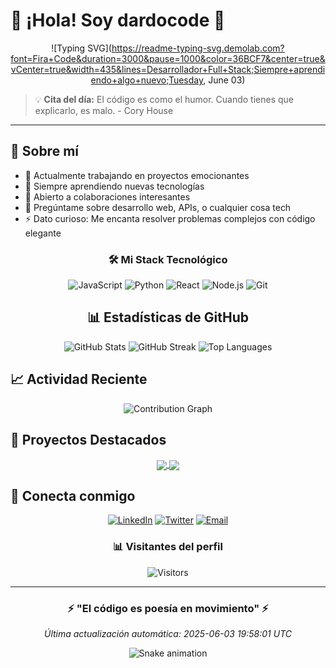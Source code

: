 # 🌆 ¡Hola! Soy dardocode 🚀

<div align="center">

![Typing SVG](https://readme-typing-svg.demolab.com?font=Fira+Code&duration=3000&pause=1000&color=36BCF7&center=true&vCenter=true&width=435&lines=Desarrollador+Full+Stack;Siempre+aprendiendo+algo+nuevo;Tuesday, June 03)

</div>

> 💡 **Cita del día:** El código es como el humor. Cuando tienes que explicarlo, es malo. - Cory House

---

## 🚀 Sobre mí

- 🔭 Actualmente trabajando en proyectos emocionantes
- 🌱 Siempre aprendiendo nuevas tecnologías
- 👯 Abierto a colaboraciones interesantes
- 💬 Pregúntame sobre desarrollo web, APIs, o cualquier cosa tech
- ⚡ Dato curioso: Me encanta resolver problemas complejos con código elegante

<div align="center">

### 🛠️ Mi Stack Tecnológico

![JavaScript](https://img.shields.io/badge/-JavaScript-F7DF1E?style=for-the-badge&logo=javascript&logoColor=black)
![Python](https://img.shields.io/badge/-Python-3776AB?style=for-the-badge&logo=python&logoColor=white)
![React](https://img.shields.io/badge/-React-61DAFB?style=for-the-badge&logo=react&logoColor=black)
![Node.js](https://img.shields.io/badge/-Node.js-339933?style=for-the-badge&logo=node.js&logoColor=white)
![Git](https://img.shields.io/badge/-Git-F05032?style=for-the-badge&logo=git&logoColor=white)

</div>


<div align="center">

## 📊 Estadísticas de GitHub

<img src="https://github-readme-stats.vercel.app/api?username=dardocode&show_icons=true&theme=radical" alt="GitHub Stats" />

<img src="https://github-readme-streak-stats.herokuapp.com/?user=dardocode&theme=radical" alt="GitHub Streak" />

<img src="https://github-readme-stats.vercel.app/api/top-langs/?username=dardocode&layout=compact&theme=radical" alt="Top Languages" />

</div>


## 📈 Actividad Reciente

<!--START_SECTION:activity-->
<!-- Esta sección se actualiza automáticamente -->
<!--END_SECTION:activity-->

<div align="center">

![Contribution Graph](https://github-readme-activity-graph.vercel.app/graph?username=dardocode&theme=radical)

</div>


## 🎯 Proyectos Destacados

<div align="center">

<!-- Repositorios que se actualizarán automáticamente -->
<a href="https://github.com/anuraghazra/github-readme-stats">
  <img align="center" src="https://github-readme-stats.vercel.app/api/pin/?username=dardocode&repo=repo1&theme=radical" />
</a>
<a href="https://github.com/anuraghazra/convoychat">
  <img align="center" src="https://github-readme-stats.vercel.app/api/pin/?username=dardocode&repo=repo2&theme=radical" />
</a>

</div>


## 🤝 Conecta conmigo

<div align="center">

[![LinkedIn](https://img.shields.io/badge/-LinkedIn-0077B5?style=for-the-badge&logo=linkedin&logoColor=white)](https://linkedin.com/in/dardocode)
[![Twitter](https://img.shields.io/badge/-Twitter-1DA1F2?style=for-the-badge&logo=twitter&logoColor=white)](https://twitter.com/dardocode)
[![Email](https://img.shields.io/badge/-Email-D14836?style=for-the-badge&logo=gmail&logoColor=white)](mailto:dardocode@gmail.com)

### 📊 Visitantes del perfil
![Visitors](https://visitor-badge.glitch.me/badge?page_id=dardocode.dardocode)

</div>


---

<div align="center">

### ⚡ "El código es poesía en movimiento" ⚡

*Última actualización automática: 2025-06-03 19:58:01 UTC*

![Snake animation](https://github.com/dardocode/dardocode/blob/output/github-contribution-grid-snake.svg)

</div>

